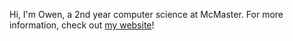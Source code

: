 Hi, I'm Owen, a 2nd year computer science at McMaster. For more information, check out [my website](https://owengretzinger.com/)!
